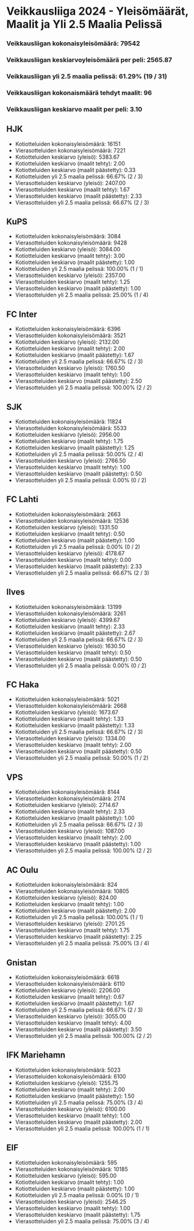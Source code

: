 # Veikkausliiga 2024 - Yleisömäärät, Maalit ja Yli 2.5 Maalia Pelissä

### Veikkausliigan kokonaisyleisömäärä: 79542
### Veikkausliigan keskiarvoyleisömäärä per peli: 2565.87
### Veikkausliigan yli 2.5 maalia pelissä: 61.29% (19 / 31)
### Veikkausliigan kokonaismäärä tehdyt maalit: 96
### Veikkausliigan keskiarvo maalit per peli: 3.10

## HJK
- Kotiotteluiden kokonaisyleisömäärä: 16151
- Vierasotteluiden kokonaisyleisömäärä: 7221
- Kotiotteluiden keskiarvo (yleisö): 5383.67
- Kotiotteluiden keskiarvo (maalit tehty): 2.00
- Kotiotteluiden keskiarvo (maalit päästetty): 0.33
- Kotiotteluiden yli 2.5 maalia pelissä: 66.67% (2 / 3)
- Vierasotteluiden keskiarvo (yleisö): 2407.00
- Vierasotteluiden keskiarvo (maalit tehty): 1.67
- Vierasotteluiden keskiarvo (maalit päästetty): 2.33
- Vierasotteluiden yli 2.5 maalia pelissä: 66.67% (2 / 3)

## KuPS
- Kotiotteluiden kokonaisyleisömäärä: 3084
- Vierasotteluiden kokonaisyleisömäärä: 9428
- Kotiotteluiden keskiarvo (yleisö): 3084.00
- Kotiotteluiden keskiarvo (maalit tehty): 3.00
- Kotiotteluiden keskiarvo (maalit päästetty): 1.00
- Kotiotteluiden yli 2.5 maalia pelissä: 100.00% (1 / 1)
- Vierasotteluiden keskiarvo (yleisö): 2357.00
- Vierasotteluiden keskiarvo (maalit tehty): 1.25
- Vierasotteluiden keskiarvo (maalit päästetty): 1.00
- Vierasotteluiden yli 2.5 maalia pelissä: 25.00% (1 / 4)

## FC Inter
- Kotiotteluiden kokonaisyleisömäärä: 6396
- Vierasotteluiden kokonaisyleisömäärä: 3521
- Kotiotteluiden keskiarvo (yleisö): 2132.00
- Kotiotteluiden keskiarvo (maalit tehty): 2.00
- Kotiotteluiden keskiarvo (maalit päästetty): 1.67
- Kotiotteluiden yli 2.5 maalia pelissä: 66.67% (2 / 3)
- Vierasotteluiden keskiarvo (yleisö): 1760.50
- Vierasotteluiden keskiarvo (maalit tehty): 1.00
- Vierasotteluiden keskiarvo (maalit päästetty): 2.50
- Vierasotteluiden yli 2.5 maalia pelissä: 100.00% (2 / 2)

## SJK
- Kotiotteluiden kokonaisyleisömäärä: 11824
- Vierasotteluiden kokonaisyleisömäärä: 5533
- Kotiotteluiden keskiarvo (yleisö): 2956.00
- Kotiotteluiden keskiarvo (maalit tehty): 1.75
- Kotiotteluiden keskiarvo (maalit päästetty): 1.25
- Kotiotteluiden yli 2.5 maalia pelissä: 50.00% (2 / 4)
- Vierasotteluiden keskiarvo (yleisö): 2766.50
- Vierasotteluiden keskiarvo (maalit tehty): 1.00
- Vierasotteluiden keskiarvo (maalit päästetty): 0.50
- Vierasotteluiden yli 2.5 maalia pelissä: 0.00% (0 / 2)

## FC Lahti
- Kotiotteluiden kokonaisyleisömäärä: 2663
- Vierasotteluiden kokonaisyleisömäärä: 12536
- Kotiotteluiden keskiarvo (yleisö): 1331.50
- Kotiotteluiden keskiarvo (maalit tehty): 0.50
- Kotiotteluiden keskiarvo (maalit päästetty): 1.00
- Kotiotteluiden yli 2.5 maalia pelissä: 0.00% (0 / 2)
- Vierasotteluiden keskiarvo (yleisö): 4178.67
- Vierasotteluiden keskiarvo (maalit tehty): 0.00
- Vierasotteluiden keskiarvo (maalit päästetty): 2.33
- Vierasotteluiden yli 2.5 maalia pelissä: 66.67% (2 / 3)

## Ilves
- Kotiotteluiden kokonaisyleisömäärä: 13199
- Vierasotteluiden kokonaisyleisömäärä: 3261
- Kotiotteluiden keskiarvo (yleisö): 4399.67
- Kotiotteluiden keskiarvo (maalit tehty): 2.33
- Kotiotteluiden keskiarvo (maalit päästetty): 2.67
- Kotiotteluiden yli 2.5 maalia pelissä: 66.67% (2 / 3)
- Vierasotteluiden keskiarvo (yleisö): 1630.50
- Vierasotteluiden keskiarvo (maalit tehty): 0.50
- Vierasotteluiden keskiarvo (maalit päästetty): 0.50
- Vierasotteluiden yli 2.5 maalia pelissä: 0.00% (0 / 2)

## FC Haka
- Kotiotteluiden kokonaisyleisömäärä: 5021
- Vierasotteluiden kokonaisyleisömäärä: 2668
- Kotiotteluiden keskiarvo (yleisö): 1673.67
- Kotiotteluiden keskiarvo (maalit tehty): 1.33
- Kotiotteluiden keskiarvo (maalit päästetty): 1.33
- Kotiotteluiden yli 2.5 maalia pelissä: 66.67% (2 / 3)
- Vierasotteluiden keskiarvo (yleisö): 1334.00
- Vierasotteluiden keskiarvo (maalit tehty): 2.00
- Vierasotteluiden keskiarvo (maalit päästetty): 0.50
- Vierasotteluiden yli 2.5 maalia pelissä: 50.00% (1 / 2)

## VPS
- Kotiotteluiden kokonaisyleisömäärä: 8144
- Vierasotteluiden kokonaisyleisömäärä: 2174
- Kotiotteluiden keskiarvo (yleisö): 2714.67
- Kotiotteluiden keskiarvo (maalit tehty): 2.33
- Kotiotteluiden keskiarvo (maalit päästetty): 1.00
- Kotiotteluiden yli 2.5 maalia pelissä: 66.67% (2 / 3)
- Vierasotteluiden keskiarvo (yleisö): 1087.00
- Vierasotteluiden keskiarvo (maalit tehty): 2.00
- Vierasotteluiden keskiarvo (maalit päästetty): 1.00
- Vierasotteluiden yli 2.5 maalia pelissä: 100.00% (2 / 2)

## AC Oulu
- Kotiotteluiden kokonaisyleisömäärä: 824
- Vierasotteluiden kokonaisyleisömäärä: 10805
- Kotiotteluiden keskiarvo (yleisö): 824.00
- Kotiotteluiden keskiarvo (maalit tehty): 1.00
- Kotiotteluiden keskiarvo (maalit päästetty): 2.00
- Kotiotteluiden yli 2.5 maalia pelissä: 100.00% (1 / 1)
- Vierasotteluiden keskiarvo (yleisö): 2701.25
- Vierasotteluiden keskiarvo (maalit tehty): 1.75
- Vierasotteluiden keskiarvo (maalit päästetty): 2.25
- Vierasotteluiden yli 2.5 maalia pelissä: 75.00% (3 / 4)

## Gnistan
- Kotiotteluiden kokonaisyleisömäärä: 6618
- Vierasotteluiden kokonaisyleisömäärä: 6110
- Kotiotteluiden keskiarvo (yleisö): 2206.00
- Kotiotteluiden keskiarvo (maalit tehty): 0.67
- Kotiotteluiden keskiarvo (maalit päästetty): 1.67
- Kotiotteluiden yli 2.5 maalia pelissä: 66.67% (2 / 3)
- Vierasotteluiden keskiarvo (yleisö): 3055.00
- Vierasotteluiden keskiarvo (maalit tehty): 4.00
- Vierasotteluiden keskiarvo (maalit päästetty): 3.50
- Vierasotteluiden yli 2.5 maalia pelissä: 100.00% (2 / 2)

## IFK Mariehamn
- Kotiotteluiden kokonaisyleisömäärä: 5023
- Vierasotteluiden kokonaisyleisömäärä: 6100
- Kotiotteluiden keskiarvo (yleisö): 1255.75
- Kotiotteluiden keskiarvo (maalit tehty): 2.00
- Kotiotteluiden keskiarvo (maalit päästetty): 1.50
- Kotiotteluiden yli 2.5 maalia pelissä: 75.00% (3 / 4)
- Vierasotteluiden keskiarvo (yleisö): 6100.00
- Vierasotteluiden keskiarvo (maalit tehty): 1.00
- Vierasotteluiden keskiarvo (maalit päästetty): 2.00
- Vierasotteluiden yli 2.5 maalia pelissä: 100.00% (1 / 1)

## EIF
- Kotiotteluiden kokonaisyleisömäärä: 595
- Vierasotteluiden kokonaisyleisömäärä: 10185
- Kotiotteluiden keskiarvo (yleisö): 595.00
- Kotiotteluiden keskiarvo (maalit tehty): 1.00
- Kotiotteluiden keskiarvo (maalit päästetty): 1.00
- Kotiotteluiden yli 2.5 maalia pelissä: 0.00% (0 / 1)
- Vierasotteluiden keskiarvo (yleisö): 2546.25
- Vierasotteluiden keskiarvo (maalit tehty): 1.00
- Vierasotteluiden keskiarvo (maalit päästetty): 1.75
- Vierasotteluiden yli 2.5 maalia pelissä: 75.00% (3 / 4)

